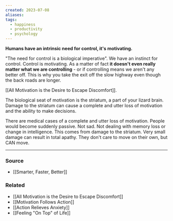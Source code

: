 ```yaml
---
created: 2023-07-08
aliases: 
tags:
  - happiness
  - productivity
  - psychology
---
```

**Humans have an intrinsic need for control, it's motivating.**

"The need for control is a biological imperative". We have an instinct for control. Control is motivating. As a matter of fact **it doesn't even really matter what we are controlling** - or if controlling means we aren't any better off. This is why you take the exit off the slow highway even though the back roads are longer.

[[All Motivation is the Desire to Escape Discomfort]]. 

The biological seat of motivation is the striatum, a part of your lizard brain. Damage to the striatum can cause a complete and utter loss of motivation and the ability to make decisions. 

There are medical cases of a complete and utter loss of motivation. People would become suddenly passive. Not sad. Not dealing with memory loss or change in intelligence. This comes from damage to the striatum. Very small damage can result in total apathy. They don't care to move on their own, but CAN move.

****
### Source
- [[Smarter, Faster, Better]]

### Related
- [[All Motivation is the Desire to Escape Discomfort]] 
- [[Motivation Follows Action]] 
- [[Action Relieves Anxiety]]
- [[Feeling "On Top" of Life]]